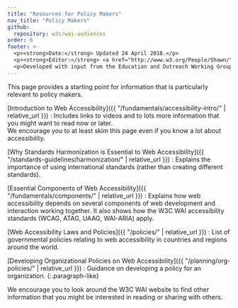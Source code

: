 ```yaml
---
title: "Resources for Policy Makers"
nav_title: "Policy Makers"
github:
  repository: w3c/wai-audiences
order: 6
footer: >
  <p><strong>Date:</strong> Updated 24 April 2018.</p>
  <p><strong>Editor:</strong> <a href="http://www.w3.org/People/Shawn/">Shawn Lawton Henry</a>.</p>
  <p>Developed with input from the Education and Outreach Working Group (<a href="http://www.w3.org/WAI/EO/">EOWG</a>).</p>
---
```


This page provides a starting point for information that is particularly relevant to policy makers.

[Introduction to Web Accessibility]({{ "/fundamentals/accessibility-intro/" | relative_url }})
: Includes links to videos and to lots more information that you might want to read now or later.<br/>We encourage you to at least skim this page even if you know a lot about accessibility.

[Why Standards Harmonization is Essential to Web Accessibility]({{ "/standards-guidelines/harmonization/" | relative_url }})
: Explains the importance of using international standards (rather than creating different standards).

[Essential Components of Web Accessibility]({{ "/fundamentals/components/" | relative_url }})
: Explains how web accessibility depends on several components of web development and interaction working together. It also shows how the W3C WAI accessibility standards (WCAG, ATAG, UAAG, WAI-ARIA) apply.

[Web Accessibility Laws and Policies]({{ "/policies/" | relative_url }})
: List of governmental policies relating to web accessibility in countries and regions around the world.

[Developing Organizational Policies on Web Accessibility]({{ "/planning/org-policies/" | relative_url }})
: Guidance on developing a policy for an organization.
{:.paragraph-like}

We encourage you to look around the W3C WAI website to find other information that you might be interested in reading or sharing with others.

